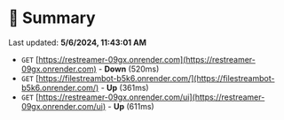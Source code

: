 # 📖 Summary
Last updated: **5/6/2024, 11:43:01 AM**

- `GET` [https://restreamer-09gx.onrender.com](https://restreamer-09gx.onrender.com) - **Down** (520ms)
- `GET` [https://filestreambot-b5k6.onrender.com/](https://filestreambot-b5k6.onrender.com/) - **Up** (361ms)
- `GET` [https://restreamer-09gx.onrender.com/ui](https://restreamer-09gx.onrender.com/ui) - **Up** (611ms)
